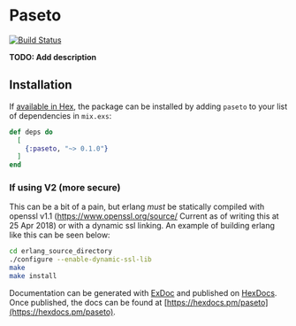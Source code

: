 # Paseto
[![Build Status](https://travis-ci.org/GrappigPanda/Paseto.svg?branch=master)](https://travis-ci.org/GrappigPanda/Paseto)

**TODO: Add description**

## Installation

If [available in Hex](https://hex.pm/docs/publish), the package can be installed
by adding `paseto` to your list of dependencies in `mix.exs`:

```elixir
def deps do
  [
    {:paseto, "~> 0.1.0"}
  ]
end
```

### If using V2 (more secure)

This can be a bit of a pain, but erlang *must* be statically compiled with openssl v1.1 (https://www.openssl.org/source/ Current as of writing this at 25 Apr 2018) or with a dynamic ssl linking. An example of building erlang like this can be seen below:

```bash
cd erlang_source_directory
./configure --enable-dynamic-ssl-lib
make
make install
```

Documentation can be generated with [ExDoc](https://github.com/elixir-lang/ex_doc)
and published on [HexDocs](https://hexdocs.pm). Once published, the docs can
be found at [https://hexdocs.pm/paseto](https://hexdocs.pm/paseto).

